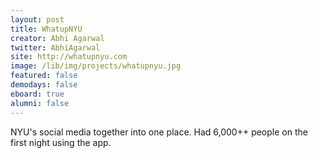 ```yaml
---
layout: post
title: WhatupNYU
creator: Abhi Agarwal
twitter: AbhiAgarwal
site: http://whatupnyu.com
image: /lib/img/projects/whatupnyu.jpg
featured: false
demodays: false
eboard: true
alumni: false
---
```

NYU's social media together into one place. Had 6,000++ people on the first night using the app.
